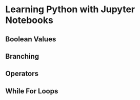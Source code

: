 # Learning Python with Jupyter Notebooks

## Boolean Values

## Branching

## Operators

## While For Loops